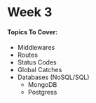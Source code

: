 # Week 3

#### Topics To Cover:
- Middlewares
- Routes
- Status Codes
- Global Catches
- Databases (NoSQL/SQL) 
    - MongoDB
    - Postgress